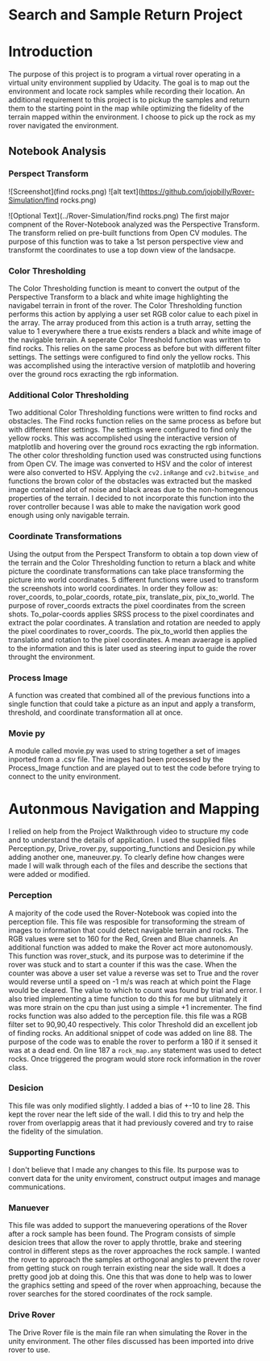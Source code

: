 # Search and Sample Return Project


# Introduction
The purpose of this project is to program a virtual rover operating in a virtual unity environment supplied by Udacity.  The goal is  to map out the environment and locate rock samples while recording their location.  An additional requirement to this project is to pickup the samples and return them to the starting point in the map while optimizing the fidelity of the terrain mapped within the environment.  I choose to pick up the rock as my rover navigated the environment. 

## Notebook Analysis
### Perspect Transform
![Screenshot](find rocks.png)
![alt text](https://github.com/jojobilly/Rover-Simulation/find rocks.png)

![Optional Text](../Rover-Simulation/find rocks.png)
The first major compnent of the Rover-Notebook analyzed was the Perspective Transform.  The transform relied on pre-built functions from Open CV modules.  The purpose of this function was to take a 1st person perspective view and transformt the coordinates to use a top down view of the landsacpe.  

### Color Thresholding
The Color Thresholding function is meant to convert the output of the Perspective Transform to a black and white image highlighting the navigabel terrain in front of the rover.  The Color Thresholding function performs this action by applying a user set RGB color calue to each pixel in the array.  The array produced from this action is a truth array, setting the value to 1 everywhere there a true exists renders a black and white image of the navigable terrain.  A seperate Color Threshold function was written to find rocks.  This relies on the same process as before but with different filter settings.  The settings were configured to find only the yellow rocks.  This was accomplished using the interactive version of matplotlib and hovering over the ground rocs exracting the rgb information.

### Additional Color Thresholding
Two additional Color Thresholding functions were written to find rocks and obstacles.  The Find rocks function relies on the same process as before but with different filter settings.  The settings were configured to find only the yellow rocks.  This was accomplished using the interactive version of matplotlib and hovering over the ground rocs exracting the rgb information.  The other color thresholding function used was constructed using functions from Open CV.  The image was converted to HSV and the color of interest were also converted to HSV.  Applying the `cv2.inRange` and `cv2.bitwise_and` functions the brown color of the obstacles was extracted but the masked image contained alot of noise and black areas due to the non-homegenous properties of the terrain.  I decided to not incorporate this function into the rover controller because I was able to make the navigation work good enough using only navigable terrain.  

### Coordinate Transformations
Using the output from the Perspect Transform to obtain a top down view of the terrain and the Color Thresholding function to return a black and white picture the coordinate transformations can take place transforming the picture into world coordinates.  5 different functions were used to transform the screenshots into world coordinates.  In order they follow as:  rover_coords, to_polar_coords, rotate_pix, translate_pix, pix_to_world.  The purpose of rover_coords extracts the pixel coordinates from the screen shots.  To_polar-coords applies SRSS process to the pixel coordinates and extract the polar coordinates.  A translation and rotation are needed to apply the pixel coordinates to rover_coords.  The pix_to_world then applies the translatio and rotation to the pixel coordinates.  A mean avaerage is applied to the information and this is later used as steering input to guide the rover throught the environment.

### Process Image
A function was created that combined all of the previous functions into a single function that could take a picture as an input and apply a transform, threshold, and coordinate transformation all at once.  

### Movie py
A module called movie.py was used to string together a set of images inported from a .csv file.  The images had been processed by the Process_Image function and are played out to test the code before trying to connect to the unity environment.   

# Autonmous Navigation and Mapping
I relied on help from the Project Walkthrough video to structure my code and to understand the details of application.  I used the supplied files Perception.py, Drive_rover.py, supporting_functions and Desicion.py while adding another one, maneuver.py.  To clearly define how changes were made I will walk through each of the files and describe the sections that were added or modified.  

### Perception
A majority of the code used the Rover-Notebook was copied into the perception file.  This file was resposible for transoforming the stream of images to information that could detect navigable terrain and rocks.  The RGB values were set to 160 for the Red, Green and Blue channels.  An additional function was added to make the Rover act more autonomously.  This function was rover_stuck, and its purpose was to deterimine if the rover was stuck and to start a counter if this was the case.  When the counter was above a user set value a reverse was set to True and the rover would reverse until a speed on -1 m/s was reach at which point the Flage would be cleared.  The value to which to count was found by trial and error.  I also tried implementing a time function to do this for me but ulitmately it was more strain on the cpu than just using a simple +1 incrementer.  The find rocks function was also added to the perception file.  this file was a RGB filter set to 90,90,40 respectively.  This color Threshold did an excellent job of finding rocks.  An additional snippet of code was added on line 88.  The purpose of the code was to enable the rover to perform a 180 if it sensed it was at a dead end.  On line 187 a `rock_map.any` statement was used to detect rocks.  Once triggered the program would store rock information in the rover class.

### Desicion
This file was only modified slightly.  I added a bias of +-10 to line 28.  This kept the rover near the left side of the wall.  I did this to try and help the rover from overlappig areas that it had previously covered and try to raise the fidelity of the simulation. 

### Supporting Functions
I don't believe that I made any changes to this file.  Its purpose was to convert data for the unity enviroment, construct output images and manage communications.

### Manuever
This file was added to support the manuevering operations of the Rover after a rock sample has been found.  The Program consists of simple desicion trees that allow the rover to apply throttle, brake and steering control in different steps as the rover approaches the rock sample.  I wanted the rover to approach the samples at orthogonal angles to prevent the rover from getting stuck on rough terrain existing near the side wall.  It does a pretty good job at doing this.  One this that was done to help was to lower the graphics setting and speed of the rover when approaching, because the rover searches for the stored coordinates of the rock sample.  

### Drive Rover
The Drive Rover file is the main file ran when simulating the Rover in the unity environment.  The other files discussed has been imported into drive rover to use.   






